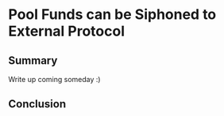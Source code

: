 # Pool Funds can be Siphoned to External Protocol 

## Summary 
Write up coming someday :)

## Conclusion 
